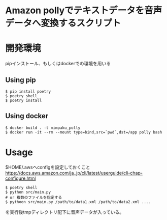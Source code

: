 # Amazon pollyでテキストデータを音声データへ変換するスクリプト

# 開発環境
pipインストール、もしくはdockerでの環境を用いる

## Using pip

```
$ pip install poetry
$ poetry shell
$ poetry install
```

## Using docker

```
$ docker build . -t mimpaku_polly
$ docker run -it --rm --mount type=bind,src=`pwd`,dst=/app polly bash
```

# Usage
$HOME/.awsへconfigを設定しておくこと
https://docs.aws.amazon.com/ja_jp/cli/latest/userguide/cli-chap-configure.html

```
$ poetry shell
$ python src/main.py
# or 複数のファイルを指定する
$ pythoon src/main.py /path/to/data1.xml /path/to/data2.xml ....
```

を実行後tmpディレクトリ配下に音声データが入っている。
